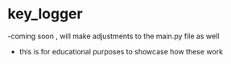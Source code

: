 # key_logger
-coming soon , will make adjustments to the main.py file as well
- this is for educational purposes to showcase how these work
